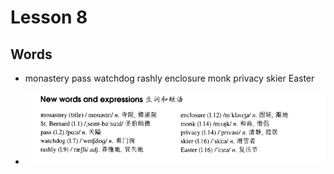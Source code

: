 # Lesson 8

## Words

- monastery pass watchdog rashly enclosure monk privacy skier Easter

- ![Words](../../../Images/Part3/01/words-08.png)
